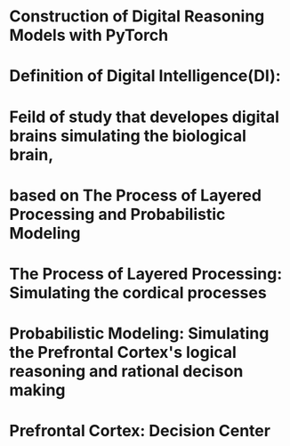 # Construction of Digital Reasoning Models with PyTorch
#
#
# Definition of Digital Intelligence(DI):
# Feild of study that developes digital brains simulating the biological brain, 
# based on The Process of Layered Processing and Probabilistic Modeling
#
#
# The Process of Layered Processing: Simulating the cordical processes 
#
# Probabilistic Modeling: Simulating the Prefrontal Cortex's logical reasoning and rational decison making 
#
# Prefrontal Cortex: Decision Center
